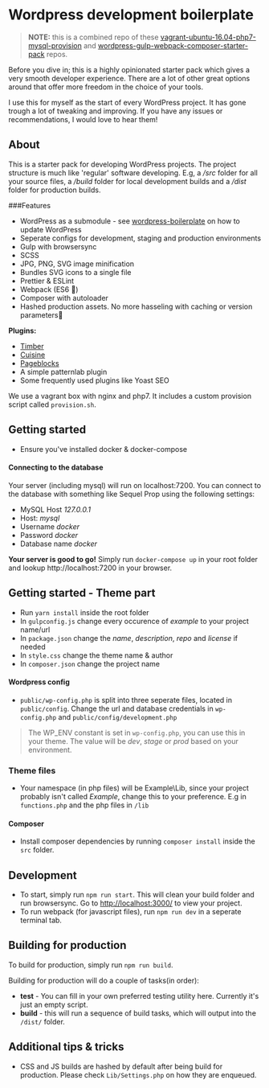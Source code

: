 Wordpress development boilerplate
===========

> **NOTE:** this is a combined repo of these [vagrant-ubuntu-16.04-php7-mysql-provision](https://github.com/Corjen/vagrant-ubuntu-16.04-php7-mysql-provision) and [wordpress-gulp-webpack-composer-starter-pack](https://github.com/Corjen/wordpress-gulp-webpack-composer-starter-pack) repos.

Before you dive in; this is a highly opinionated starter pack which gives a very smooth developer experience. There are a lot of other great options around that offer more freedom in the choice of your tools.

I use this for myself as the start of every WordPress project. It has gone trough a lot of tweaking and improving. If you have any issues or recommendations, I would love to hear them!

About
---------------
This is a starter pack for developing WordPress projects. The project structure is much like 'regular' software developing. E.g, a */src* folder for all your source files, a */build* folder for local development builds and a */dist* folder for production builds.

###Features

- WordPress as a submodule - see [wordpress-boilerplate](https://github.com/Darep/wordpress-boilerplate) on how to update WordPress
- Seperate configs for development, staging and production environments
- Gulp with browsersync
- SCSS
- JPG, PNG, SVG image minification
- Bundles SVG icons to a single file
- Prettier & ESLint
- Webpack (ES6 🎉)
- Composer with autoloader
- Hashed production assets. No more hasseling with caching or version parameters👋

**Plugins:**
- [Timber](http://upstatement.com/timber/)
- [Cuisine](http://docs.get-cuisine.cooking/core/)
- [Pageblocks](https://github.com/Corjen/wordpress-pageblocks.git)
- A simple patternlab plugin
- Some frequently used plugins like Yoast SEO


We use a vagrant box with nginx and php7. It includes a custom provision script called `provision.sh`.

Getting started
---------------

- Ensure you've installed docker & docker-compose

#### Connecting to the database

Your server (including mysql) will run on localhost:7200. You can connect to the database with something like Sequel Prop using the following settings:


- MySQL Host *127.0.0.1*
- Host: *mysql*
- Username *docker*
- Password *docker*
- Database name *docker*

**Your server is good to go!** Simply run `docker-compose up` in your root folder and lookup http://localhost:7200 in your browser.

Getting started - Theme part
---------------

- Run ```yarn install``` inside the root folder
- In `gulpconfig.js` change every occurence of *example* to your project name/url
- In `package.json` change the *name*, *description*, *repo* and *license* if needed
- In `style.css` change the theme name & author
- In `composer.json` change the project name

#### Wordpress config

- `public/wp-config.php` is split into three seperate files, located in `public/config`. Change the url and database credentials in `wp-config.php` and `public/config/development.php`

> The WP_ENV constant is set in `wp-config.php`, you can use this in your theme. The value will be *dev*, *stage* or *prod* based on your environment.

### Theme files
- Your namespace (in php files) will be Example\Lib, since your project probably isn't called *Example*, change this to your preference. E.g in `functions.php` and the php files in `/lib`

#### Composer

- Install composer dependencies by running `composer install` inside the `src` folder.

Development
---------------
- To start, simply run `npm run start`. This will clean your build folder and run browsersync. Go to [http://localhost:3000/](http://localhost:3000/) to view your project.
- To run webpack (for javascript files), run `npm run dev` in a seperate terminal tab.

Building for production
-----------------------
To build for production, simply run `npm run build`.

Building for production will do a couple of tasks(in order):

- **test** - You can fill in your own preferred testing utility here. Currently it's just an empty script.
- **build** - this will run a sequence of build tasks, which will output into the `/dist/` folder.


Additional tips & tricks
------------------------

- CSS and JS builds are hashed by default after being build for production. Please check `Lib/Settings.php` on how they are enqueued.

